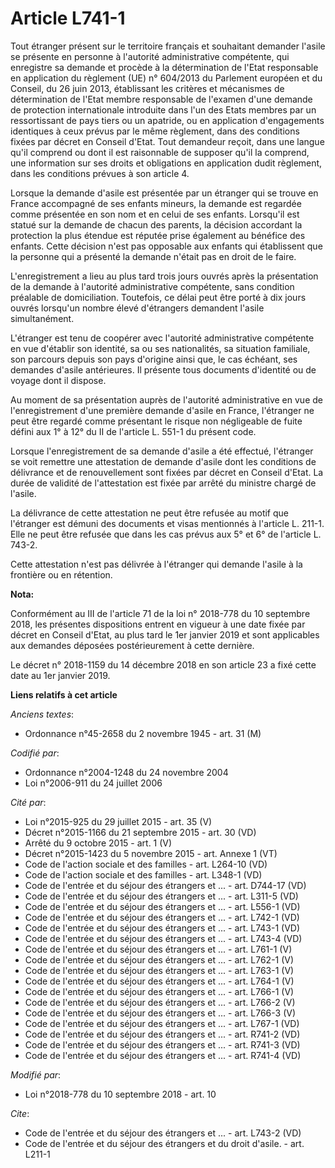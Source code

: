 # Article L741-1

Tout étranger présent sur le territoire français et souhaitant demander l'asile se présente en personne à l'autorité
administrative compétente, qui enregistre sa demande et procède à la détermination de l'Etat responsable en application du
règlement (UE) n° 604/2013 du Parlement européen et du Conseil, du 26 juin 2013, établissant les critères et mécanismes de
détermination de l'Etat membre responsable de l'examen d'une demande de protection internationale introduite dans l'un des
Etats membres par un ressortissant de pays tiers ou un apatride, ou en application d'engagements identiques à ceux prévus par
le même règlement, dans des conditions fixées par décret en Conseil d'Etat. Tout demandeur reçoit, dans une langue qu'il
comprend ou dont il est raisonnable de supposer qu'il la comprend, une information sur ses droits et obligations en
application dudit règlement, dans les conditions prévues à son article 4.

Lorsque la demande d'asile est présentée par un étranger qui se trouve en France accompagné de ses enfants mineurs, la
demande est regardée comme présentée en son nom et en celui de ses enfants. Lorsqu'il est statué sur la demande de chacun des
parents, la décision accordant la protection la plus étendue est réputée prise également au bénéfice des enfants. Cette
décision n'est pas opposable aux enfants qui établissent que la personne qui a présenté la demande n'était pas en droit de le
faire.

L'enregistrement a lieu au plus tard trois jours ouvrés après la présentation de la demande à l'autorité administrative
compétente, sans condition préalable de domiciliation. Toutefois, ce délai peut être porté à dix jours ouvrés lorsqu'un
nombre élevé d'étrangers demandent l'asile simultanément.

L'étranger est tenu de coopérer avec l'autorité administrative compétente en vue d'établir son identité, sa ou ses
nationalités, sa situation familiale, son parcours depuis son pays d'origine ainsi que, le cas échéant, ses demandes d'asile
antérieures. Il présente tous documents d'identité ou de voyage dont il dispose.

Au moment de sa présentation auprès de l'autorité administrative en vue de l'enregistrement d'une première demande d'asile en
France, l'étranger ne peut être regardé comme présentant le risque non négligeable de fuite défini aux 1° à 12° du II de
l'article L. 551-1 du présent code.

Lorsque l'enregistrement de sa demande d'asile a été effectué, l'étranger se voit remettre une attestation de demande d'asile
dont les conditions de délivrance et de renouvellement sont fixées par décret en Conseil d'Etat. La durée de validité de
l'attestation est fixée par arrêté du ministre chargé de l'asile.

La délivrance de cette attestation ne peut être refusée au motif que l'étranger est démuni des documents et visas mentionnés
à l'article L. 211-1. Elle ne peut être refusée que dans les cas prévus aux 5° et 6° de l'article L. 743-2.

Cette attestation n'est pas délivrée à l'étranger qui demande l'asile à la frontière ou en rétention.

**Nota:**

Conformément au III de l'article 71 de la loi n° 2018-778 du 10 septembre 2018, les présentes dispositions entrent en vigueur
à une date fixée par décret en Conseil d'Etat, au plus tard le 1er janvier 2019 et sont applicables aux demandes déposées
postérieurement à cette dernière.

Le décret n° 2018-1159 du 14 décembre 2018 en son article 23 a fixé cette date au 1er janvier 2019.

**Liens relatifs à cet article**

_Anciens textes_:

  - Ordonnance n°45-2658 du 2 novembre 1945 - art. 31 (M)

_Codifié par_:

  - Ordonnance n°2004-1248 du 24 novembre 2004
  - Loi n°2006-911 du 24 juillet 2006

_Cité par_:

  - Loi n°2015-925 du 29 juillet 2015 - art. 35 (V)
  - Décret n°2015-1166 du 21 septembre 2015 - art. 30 (VD)
  - Arrêté du 9 octobre 2015 - art. 1 (V)
  - Décret n°2015-1423 du 5 novembre 2015 - art. Annexe 1 (VT)
  - Code de l'action sociale et des familles - art. L264-10 (VD)
  - Code de l'action sociale et des familles - art. L348-1 (VD)
  - Code de l'entrée et du séjour des étrangers et ... - art. D744-17 (VD)
  - Code de l'entrée et du séjour des étrangers et ... - art. L311-5 (VD)
  - Code de l'entrée et du séjour des étrangers et ... - art. L556-1 (VD)
  - Code de l'entrée et du séjour des étrangers et ... - art. L742-1 (VD)
  - Code de l'entrée et du séjour des étrangers et ... - art. L743-1 (VD)
  - Code de l'entrée et du séjour des étrangers et ... - art. L743-4 (VD)
  - Code de l'entrée et du séjour des étrangers et ... - art. L761-1 (V)
  - Code de l'entrée et du séjour des étrangers et ... - art. L762-1 (V)
  - Code de l'entrée et du séjour des étrangers et ... - art. L763-1 (V)
  - Code de l'entrée et du séjour des étrangers et ... - art. L764-1 (V)
  - Code de l'entrée et du séjour des étrangers et ... - art. L766-1 (V)
  - Code de l'entrée et du séjour des étrangers et ... - art. L766-2 (V)
  - Code de l'entrée et du séjour des étrangers et ... - art. L766-3 (V)
  - Code de l'entrée et du séjour des étrangers et ... - art. L767-1 (VD)
  - Code de l'entrée et du séjour des étrangers et ... - art. R741-2 (VD)
  - Code de l'entrée et du séjour des étrangers et ... - art. R741-3 (VD)
  - Code de l'entrée et du séjour des étrangers et ... - art. R741-4 (VD)

_Modifié par_:

  - Loi n°2018-778 du 10 septembre 2018 - art. 10

_Cite_:

  - Code de l'entrée et du séjour des étrangers et ... - art. L743-2 (VD)
  - Code de l'entrée et du séjour des étrangers et du droit d'asile. - art. L211-1
